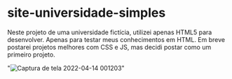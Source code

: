 # site-universidade-simples

Neste projeto de uma universidade fictícia, utilizei apenas HTML5 para desenvolver. Apenas para testar meus conhecimentos em HTML. Em breve postarei projetos melhores com CSS e JS, mas decidi postar como um primeiro projeto.

"![Captura de tela 2022-04-14 001203](https://user-images.githubusercontent.com/98609056/163306411-0c539229-67ea-4892-829f-08bdc7f9f296.png)"
